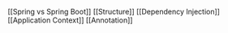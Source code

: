 [[Spring vs Spring Boot]]
[[Structure]]
[[Dependency Injection]]
[[Application Context]]
[[Annotation]]